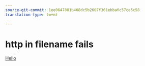 ```yaml
---
source-git-commit: 1ee0647881b468dc5b2607f361ebba6c57ce5c58
translation-type: tm+mt

---
```

# http in filename fails

<a href="ssecd255.md#deeplink">Hello</a>
